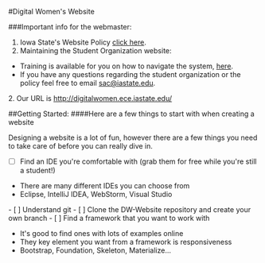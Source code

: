 <!-- ![alt text](https://github.com/adam-p/markdown-here/raw/master/src/common/images/icon48.png "Logo Title Text 1") -->
#Digital Women's Website

###Important info for the webmaster:

1. Iowa State's Website Policy <a href="http://www.sac.iastate.edu/student-organizations/resources-for-organizations/student-organization-website-policy/" target="_blank">click here</a>.</br>
2. Maintaining the Student Organization website:
<ul>
  <li> 
  Training is available for you on how to navigate the system, <a href= "https://www.stuorg.iastate.edu/take-training" target="_blank">here</a>. 
  </li>
  <li>
  If you have any questions regarding the student organization or the policy feel free to email <a href="mailto:sac@iastate.edu" target="_top">sac@iastate.edu</a>.
  </li>
</ul> 
2. Our URL is <a href="http://digitalwomen.ece.iastate.edu/" target="_blank">http://digitalwomen.ece.iastate.edu/<a>


##Getting Started: 
####Here are a few things to start with when creating a website

Designing a website is a lot of fun, however there are a few things you need to take care of before you can really dive in.
- [ ] Find an IDE you're comfortable with (grab them for free while you're still a student!)
<ul>
  <li> There are many different IDEs you can choose from
  </li>
  <li> Eclipse, IntelliJ IDEA, WebStorm, Visual Studio
  </li>
</ul>
- [ ] Understand git
- [ ] Clone the DW-Website repository and create your own branch
- [ ] Find a framework that you want to work with
<ul>
  <li>It's good to find ones with lots of examples online
  </li>
  <li> They key element you want from a framework is responsiveness
  </li>
  <li> Bootstrap, Foundation, Skeleton, Materialize...
  </li>
</ul>